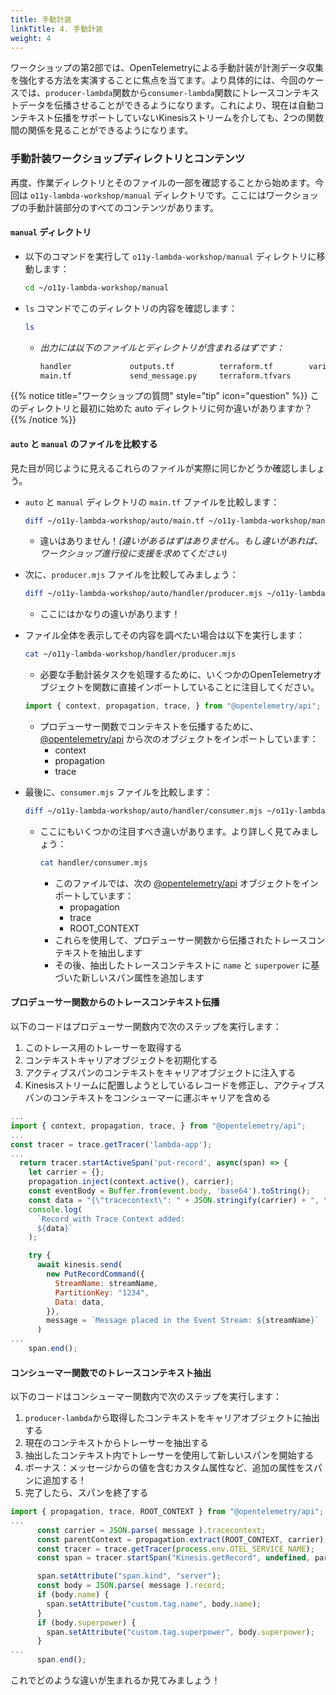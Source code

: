 ```yaml
---
title: 手動計装
linkTitle: 4. 手動計装
weight: 4
---
```


ワークショップの第2部では、OpenTelemetryによる手動計装が計測データ収集を強化する方法を実演することに焦点を当てます。より具体的には、今回のケースでは、`producer-lambda`関数から`consumer-lambda`関数にトレースコンテキストデータを伝播させることができるようになります。これにより、現在は自動コンテキスト伝播をサポートしていないKinesisストリームを介しても、2つの関数間の関係を見ることができるようになります。

### 手動計装ワークショップディレクトリとコンテンツ

再度、作業ディレクトリとそのファイルの一部を確認することから始めます。今回は `o11y-lambda-workshop/manual` ディレクトリです。ここにはワークショップの手動計装部分のすべてのコンテンツがあります。

#### `manual` ディレクトリ

- 以下のコマンドを実行して `o11y-lambda-workshop/manual` ディレクトリに移動します：

  ```bash
  cd ~/o11y-lambda-workshop/manual
  ```

- `ls` コマンドでこのディレクトリの内容を確認します：

  ```bash
  ls
  ```

  - _出力には以下のファイルとディレクトリが含まれるはずです：_

    ```bash
    handler             outputs.tf          terraform.tf        variables.tf
    main.tf             send_message.py     terraform.tfvars
    ```

{{% notice title="ワークショップの質問" style="tip" icon="question" %}}
このディレクトリと最初に始めた auto ディレクトリに何か違いがありますか？
{{% /notice %}}

#### `auto` と `manual` のファイルを比較する

見た目が同じように見えるこれらのファイルが実際に同じかどうか確認しましょう。

- `auto` と `manual` ディレクトリの `main.tf` ファイルを比較します：

  ```bash
  diff ~/o11y-lambda-workshop/auto/main.tf ~/o11y-lambda-workshop/manual/main.tf
  ```

  - 違いはありません！_(違いがあるはずはありません。もし違いがあれば、ワークショップ進行役に支援を求めてください)_

- 次に、`producer.mjs` ファイルを比較してみましょう：

  ```bash
  diff ~/o11y-lambda-workshop/auto/handler/producer.mjs ~/o11y-lambda-workshop/manual/handler/producer.mjs
  ```

  - ここにはかなりの違いがあります！

- ファイル全体を表示してその内容を調べたい場合は以下を実行します：

  ```bash
  cat ~/o11y-lambda-workshop/handler/producer.mjs
  ```

  - 必要な手動計装タスクを処理するために、いくつかのOpenTelemetryオブジェクトを関数に直接インポートしていることに注目してください。

  ```js
  import { context, propagation, trace, } from "@opentelemetry/api";
  ```

  - プロデューサー関数でコンテキストを伝播するために、[@opentelemetry/api](https://www.npmjs.com/package/@opentelemetry/api) から次のオブジェクトをインポートしています：
    - context
    - propagation
    - trace

- 最後に、`consumer.mjs` ファイルを比較します：

  ```bash
  diff ~/o11y-lambda-workshop/auto/handler/consumer.mjs ~/o11y-lambda-workshop/manual/handler/consumer.mjs
  ```

  - ここにもいくつかの注目すべき違いがあります。より詳しく見てみましょう：

    ```bash
    cat handler/consumer.mjs
    ```

    - このファイルでは、次の [@opentelemetry/api](https://www.npmjs.com/package/@opentelemetry/api) オブジェクトをインポートしています：
      - propagation
      - trace
      - ROOT_CONTEXT
    - これらを使用して、プロデューサー関数から伝播されたトレースコンテキストを抽出します
    - その後、抽出したトレースコンテキストに `name` と `superpower` に基づいた新しいスパン属性を追加します

#### プロデューサー関数からのトレースコンテキスト伝播

以下のコードはプロデューサー関数内で次のステップを実行します：

1. このトレース用のトレーサーを取得する
2. コンテキストキャリアオブジェクトを初期化する
3. アクティブスパンのコンテキストをキャリアオブジェクトに注入する
4. Kinesisストリームに配置しようとしているレコードを修正し、アクティブスパンのコンテキストをコンシューマーに運ぶキャリアを含める

```js
...
import { context, propagation, trace, } from "@opentelemetry/api";
...
const tracer = trace.getTracer('lambda-app');
...
  return tracer.startActiveSpan('put-record', async(span) => {
    let carrier = {};
    propagation.inject(context.active(), carrier);
    const eventBody = Buffer.from(event.body, 'base64').toString();
    const data = "{\"tracecontext\": " + JSON.stringify(carrier) + ", \"record\": " + eventBody + "}";
    console.log(
      `Record with Trace Context added:
      ${data}`
    );

    try {
      await kinesis.send(
        new PutRecordCommand({
          StreamName: streamName,
          PartitionKey: "1234",
          Data: data,
        }),
        message = `Message placed in the Event Stream: ${streamName}`
      )
...
    span.end();
```

#### コンシューマー関数でのトレースコンテキスト抽出

以下のコードはコンシューマー関数内で次のステップを実行します：

1. `producer-lambda`から取得したコンテキストをキャリアオブジェクトに抽出する
2. 現在のコンテキストからトレーサーを抽出する
3. 抽出したコンテキスト内でトレーサーを使用して新しいスパンを開始する
4. ボーナス：メッセージからの値を含むカスタム属性など、追加の属性をスパンに追加する！
5. 完了したら、スパンを終了する

```js
import { propagation, trace, ROOT_CONTEXT } from "@opentelemetry/api";
...
      const carrier = JSON.parse( message ).tracecontext;
      const parentContext = propagation.extract(ROOT_CONTEXT, carrier);
      const tracer = trace.getTracer(process.env.OTEL_SERVICE_NAME);
      const span = tracer.startSpan("Kinesis.getRecord", undefined, parentContext);

      span.setAttribute("span.kind", "server");
      const body = JSON.parse( message ).record;
      if (body.name) {
        span.setAttribute("custom.tag.name", body.name);
      }
      if (body.superpower) {
        span.setAttribute("custom.tag.superpower", body.superpower);
      }
...
      span.end();
```

これでどのような違いが生まれるか見てみましょう！
